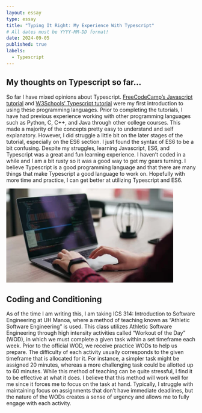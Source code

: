 ```yaml
---
layout: essay
type: essay
title: "Typing It Right: My Experience With Typescript"
# All dates must be YYYY-MM-DD format!
date: 2024-09-05
published: true
labels:
  - Typescript
---
```


## My thoughts on Typescript so far...

So far I have mixed opinions about Typescript. [FreeCodeCamp’s Javascript tutorial](https://www.freecodecamp.org/learn/javascript-algorithms-and-data-structures/) and [W3Schools’ Typescript tutorial](https://www.w3schools.com/typescript/index.php) were my first introduction to using these programming languages. Prior to completing the tutorials, I have had previous experience working with other programming languages such as Python, C, C++, and Java through other college courses. This made a majority of the concepts pretty easy to understand and self explanatory. However, I did struggle a little bit on the later stages of the tutorial, especially on the ES6 section. I just found the syntax of ES6 to be a bit confusing. Despite my struggles, learning Javascript, ES6, and Typescript was a great and fun learning experience. I haven’t coded in a while and I am a bit rusty so it was a good way to get my gears turning. I believe Typescript is a good programming language and that there are many things that make Typescript a good language to work on. Hopefully with more time and practice, I can get better at utilizing Typescript and ES6.

<img class="center" src="../img/typing-typescript-photo.png" height="250px">

## Coding and Conditioning

As of the time I am writing this, I am taking ICS 314: Introduction to Software Engineering at UH Manoa, where a method of teaching known as “Athletic Software Engineering” is used. This class utilizes Athletic Software Engineering through high intensity activities called “Workout of the Day” (WOD), in which we must complete a given task within a set timeframe each week. Prior to the official WOD, we receive practice WODs to help us prepare. The difficulty of each activity usually corresponds to the given timeframe that is allocated for it. For instance, a simpler task might be assigned 20 minutes, whereas a more challenging task could be allotted up to 60 minutes. While this method of teaching can be quite stressful, I find it to be effective at what it does. I believe that this method will work well for me since it forces me to focus on the task at hand. Typically, I struggle with maintaining focus on assignments that don’t have immediate deadlines, but the nature of the WODs creates a sense of urgency and allows me to fully engage with each activity.
